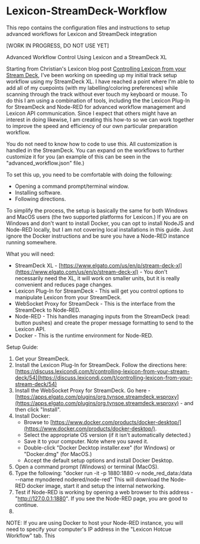 # Lexicon-StreamDeck-Workflow
This repo contains the configuration files and instructions to setup advanced workflows for Lexicon and StreamDeck integration

[WORK IN PROGRESS, DO NOT USE YET]

Advanced Workflow Control Using Lexicon and a StreamDeck XL

Starting from Christian's Lexicon blog post [Controlling Lexicon from your Stream Deck](https://discuss.lexicondj.com/t/controlling-lexicon-from-your-stream-deck/54), I've been working on speeding up my initial track setup workflow using my StreamDeck XL. I  have reached a point where I'm able to add all of my cuepoints (with my labelling/coloring preferences) while scanning through the track without ever touch my keyboard or mouse. To do this I am using a combination of tools, including the the Lexicon Plug-In for StreamDeck and Node-RED for advanced workflow management and Lexicon API communication. Since I expect that others might have an interest in doing likewise, I am creating this how-to so we can work together to improve the speed and efficiency of our own particular preparation workflow.

You do not need to know how to code to use this. All customization is handled in the StreamDeck. You can expand on the workflows to further customize it for you (an example of this can be seen in the "advanced_workflow.json" file.)

To set this up, you need to be comfortable with doing the following:
- Opening a command prompt/terminal window. 
- Installing software.
- Following directions. 

To simplify the process, the setup is basically the same for both Windows and MacOS users (the two supported platforms for Lexicon.) If you are on Windows and don't want to install Docker, you can opt to install NodeJS and Node-RED locally, but I am not covering local installations in this guide. Just ignore the Docker instructions and be sure you have a Node-RED instance running somewhere. 

What you will need:
- StreamDeck XL - [https://www.elgato.com/us/en/p/stream-deck-xl](https://www.elgato.com/us/en/p/stream-deck-xl) - You don't necessarily need the XL, it will work on smaller units, but it is really convenient and reduces page changes. 
- Lexicon Plug-In for StreamDeck - This will get you control options to manipulate Lexicon from your StreamDeck.
- WebSocket Proxy for StreamDeck - This is the interface from the StreamDeck to Node-RED. 
- Node-RED - This handles managing inputs from the StreamDeck (read: button pushes) and create the proper message formatting to send to the Lexicon API.
- Docker - This is the runtime environment for Node-RED. 

Setup Guide:
1. Get your StreamDeck.
2. Install the Lexicon Plug-In for StreamDeck. Follow the directions here: [https://discuss.lexicondj.com/t/controlling-lexicon-from-your-stream-deck/54](https://discuss.lexicondj.com/t/controlling-lexicon-from-your-stream-deck/54)
3. Install the WebSocket Proxy for StreamDeck. Go here - [https://apps.elgato.com/plugins/org.tynsoe.streamdeck.wsproxy](https://apps.elgato.com/plugins/org.tynsoe.streamdeck.wsproxy) - and then click "Install".
4. Install Docker:
   - Browse to [https://www.docker.com/products/docker-desktop/](https://www.docker.com/products/docker-desktop/).
   - Select the appropriate OS version (if it isn't automatically detected.)
   - Save it to your computer. Note where you saved it.
   - Double-click "Docker Decktop installer.exe" (for Windows) or "Docker.dmg" (for MacOS.)
   - Accept the default setup options and install Docker Desktop.
5. Open a command prompt (Windows) or terminal (MacOS).
6. Type the following:
	"docker run -it -p 1880:1880 -v node_red_data:/data --name mynodered nodered/node-red"
   This will download the Node-RED docker image, start it and setup the internal networking. 
7. Test if Node-RED is working by opening a web browser to this address - "http://127.0.0.1:1880". If you see the Node-RED page, you are good to continue.
8. 
	






NOTE: If you are using Docker to host your Node-RED instance, you will need to specify your computer's IP address in the "Lexicon Hotcue Workflow" tab. This 



